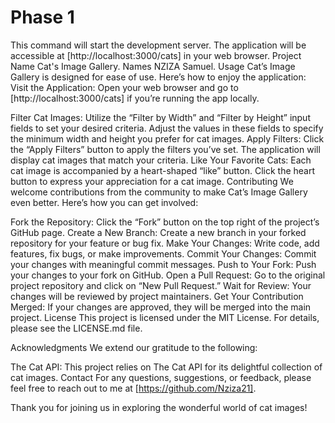 # Phase 1

This command will start the development server. The application will be accessible at [http://localhost:3000/cats] in your web browser.
Project Name
Cat's Image Gallery. 
Names
NZIZA Samuel.
Usage
Cat’s Image Gallery is designed for ease of use. Here’s how to enjoy the application:
Visit the Application: Open your web browser and go to [http://localhost:3000/cats] if you’re running the app locally.

Filter Cat Images:
Utilize the “Filter by Width” and “Filter by Height” input fields to set your desired criteria.
Adjust the values in these fields to specify the minimum width and height you prefer for cat images.
Apply Filters:
Click the “Apply Filters” button to apply the filters you’ve set.
The application will display cat images that match your criteria.
Like Your Favorite Cats:
Each cat image is accompanied by a heart-shaped “like” button.
Click the heart button to express your appreciation for a cat image.
Contributing
We welcome contributions from the community to make Cat’s Image Gallery even better. Here’s how you can get involved:

Fork the Repository:
Click the “Fork” button on the top right of the project’s GitHub page.
Create a New Branch:
Create a new branch in your forked repository for your feature or bug fix.
Make Your Changes:
Write code, add features, fix bugs, or make improvements.
Commit Your Changes:
Commit your changes with meaningful commit messages.
Push to Your Fork:
Push your changes to your fork on GitHub.
Open a Pull Request:
Go to the original project repository and click on “New Pull Request.”
Wait for Review:
Your changes will be reviewed by project maintainers.
Get Your Contribution Merged:
If your changes are approved, they will be merged into the main project.
License
This project is licensed under the MIT License. For details, please see the LICENSE.md file.

Acknowledgments
We extend our gratitude to the following:

The Cat API: This project relies on The Cat API for its delightful collection of cat images.
Contact
For any questions, suggestions, or feedback, please feel free to reach out to me at [https://github.com/Nziza21].

Thank you for joining us in exploring the wonderful world of cat images!
